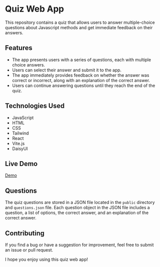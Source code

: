 # Quiz Web App

This repository contains a quiz that allows users to answer multiple-choice questions about Javascript methods and get immediate feedback on their answers.

## Features

- The app presents users with a series of questions, each with multiple choice answers.
- Users can select their answer and submit it to the app.
- The app immediately provides feedback on whether the answer was correct or incorrect, along with an explanation of the correct answer.
- Users can continue answering questions until they reach the end of the quiz.

## Technologies Used

- JavaScript
- HTML
- CSS
- Tailwind
- React
- Vite.js
- DaisyUI

## Live Demo

[Demo](https://jsquizzer.vercel.app/)

## Questions

The quiz questions are stored in a JSON file located in the `public` directory and `questions.json` file. Each question object in the JSON file includes a question, a list of options, the correct answer, and an explanation of the correct answer.

## Contributing

If you find a bug or have a suggestion for improvement, feel free to submit an issue or pull request. 

I hope you enjoy using this quiz web app!
